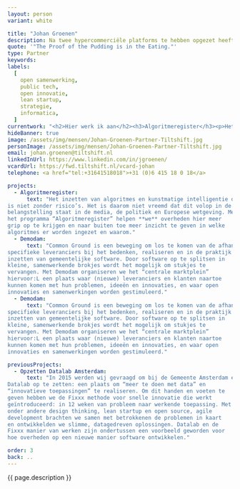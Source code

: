 ```yaml
---
layout: person
variant: white

title: "Johan Groenen"
description: Na twee hypercommerciële platforms te hebben opgezet heeft Johan zich bekeerd. Ondertussen is hij een bekend gezicht in public tech Nederland en fel voorvechter van open samenwerking in de publieke sector. Vanuit zijn startup achtergrond is hij nog altijd _brutally honest_ en uber-pragmatisch. Advies geeft hij gevraagd en ongevraagd, zowel op het niveau van de uitvoerders als op directieniveau — in begrijpelijke taal en overzichtelijke tekeningen. Hij is tevreden over zijn werk als iedereen weer hetzelfde doel voor ogen heeft.
quote: '"The Proof of the Pudding is in the Eating."'
type: Partner
keywords:
labels:
  [
    open samenwerking,
    public tech,
    open innovatie,
    lean startup,
    strategie,
    informatica,
  ]
currentwork: "<h2>Hier werk ik aan</h2><h3>Algoritmeregister</h3><p>Het inzetten van algoritmes en kunstmatige intelligentie door de overheid is niet zonder risico’s. Het is daarom niet vreemd dat dit volop in de belangstelling staat in de media, de politiek en Europese wetgeving. Met het programma “Algoritmeregister” helpen we overheden hier meer grip op te krijgen en naar buiten toe meer zicht te geven op welke algoritmes er worden ingezet en waarom.</p>"
hideBanner: true
image: /assets/img/mensen/Johan-Groenen-Partner-Tiltshift.jpg
personImage: /assets/img/mensen/Johan-Groenen-Partner-Tiltshift.jpg
email: johan.groenen@tiltshift.nl
linkedInUrl: https://www.linkedin.com/in/jgroenen/
vcardUrl: https://fwd.tiltshift.nl/vcard-johan
telephone: <a href="tel:+31641518018">+31 (0)6 415 18 0 18</a>

projects:
  - Algoritmeregister:
      text: "Het inzetten van algoritmes en kunstmatige intelligentie door de overheid
is niet zonder risico’s. Het is daarom niet vreemd dat dit volop in de
belangstelling staat in de media, de politiek en Europese wetgeving. Met
het programma “Algoritmeregister” helpen **we** overheden hier meer
grip op te krijgen en naar buiten toe meer inzicht te geven in welke
algoritmes er worden ingezet en waarom."
  - Demodam:
      text: "Common Ground is een beweging om los te komen van de afhankelijk van
specifieke leveranciers bij het bedenken, realiseren en in de praktijk
inzetten van gemeentelijke software. Door software op te splitsen in
kleine, samenwerkende brokjes wordt het mogelijk om stukjes te
vervangen. Met Demodam organiseren we het “centrale marktplein”
hiervoor:L een plaats waar (nieuwe) leveranciers en klanten naartoe
kunnen komen met hun problemen, ideeën en innovaties, en waar open
innovaties en samenwerkingen worden gestimuleerd."
  - Demodam:
      text: "Common Ground is een beweging om los te komen van de afhankelijk van
specifieke leveranciers bij het bedenken, realiseren en in de praktijk
inzetten van gemeentelijke software. Door software op te splitsen in
kleine, samenwerkende brokjes wordt het mogelijk om stukjes te
vervangen. Met Demodam organiseren we het “centrale marktplein”
hiervoor:L een plaats waar (nieuwe) leveranciers en klanten naartoe
kunnen komen met hun problemen, ideeën en innovaties, en waar open
innovaties en samenwerkingen worden gestimuleerd."

previousProjects:
  - Opzetten Datalab Amsterdam:
      text: "In 2015 werden wij gevraagd om bij de Gemeente Amsterdam een
Datalab op te zetten: een plaats om “meer te doen met data” en
“innovatieve toepassingen” te realiseren. Om dit handen en voeten te
geven hebben we de Fixxx methode voor snelle innovatie die werkt
geïntroduceerd: in 12 weken van probleem naar werkende toepassing. Met
onder andere design thinking, lean startup en open source, agile
development brachten we samen met betrokkenen de problemen in kaart
en ontwikkelden we slimme, datagedreven oplossingen. Datalab en de
Fixxx manier van werken zijn ondertussen een voorbeeld geworden voor
hoe overheden op een nieuwe manier software ontwikkelen."

order: 3
back: ..
---
```


{{ page.description }}

